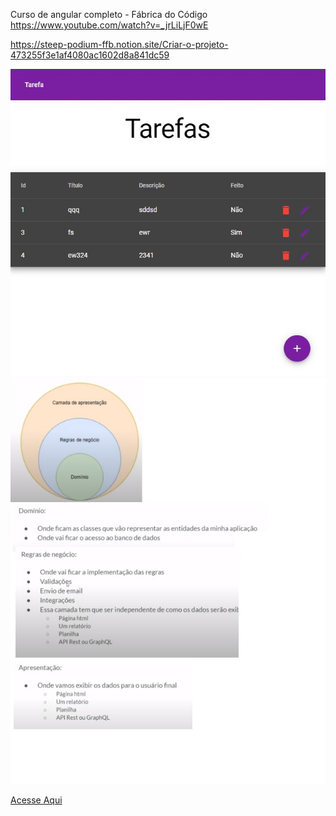 Curso de angular completo - Fábrica do Código
https://www.youtube.com/watch?v=_jrLiLjF0wE

https://steep-podium-ffb.notion.site/Criar-o-projeto-473255f3e1af4080ac1602d8a841dc59

<img src=".assets/todolist.JPG">
<img src=".assets/modelo.jpg">


<a href="https://renanrodriguesrecife.github.io/TO_DO_LIST_ANGULAR13/">Acesse Aqui</a>
